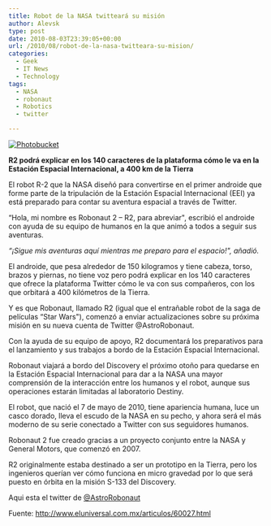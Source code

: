 ```yaml
---
title: Robot de la NASA twitteará su misión
author: Alevsk
type: post
date: 2010-08-03T23:39:05+00:00
url: /2010/08/robot-de-la-nasa-twitteara-su-mision/
categories:
  - Geek
  - IT News
  - Technology
tags:
  - NASA
  - robonaut
  - Robotics
  - twitter

---
```

[![Photobucket](http://i251.photobucket.com/albums/gg290/midgar156/alevsk-zone/r2.jpg)](http://s251.photobucket.com/albums/gg290/midgar156/alevsk-zone/?action=view¤t=r2.jpg)

**R2 podrá explicar en los 140 caracteres de la plataforma cómo le va en la Estación Espacial Internacional, a 400 km de la Tierra**

El robot R-2 que la NASA diseñó para convertirse en el primer androide que forme parte de la tripulación de la Estación Espacial Internacional (EEI) ya está preparado para contar su aventura espacial a través de Twitter.

“Hola, mi nombre es Robonaut 2 – R2, para abreviar", escribió el androide con ayuda de su equipo de humanos en la que animó a todos a seguir sus aventuras.

_“¡Sigue mis aventuras aquí mientras me preparo para el espacio!", añadió._

El androide, que pesa alrededor de 150 kilogramos y tiene cabeza, torso, brazos y piernas, no tiene voz pero podrá explicar en los 140 caracteres que ofrece la plataforma Twitter cómo le va con sus compañeros, con los que orbitará a 400 kilómetros de la Tierra.

Y es que Robonaut, llamado R2 (igual que el entrañable robot de la saga de películas “Star Wars"), comenzó a enviar actualizaciones sobre su próxima misión en su nueva cuenta de Twitter @AstroRobonaut.

Con la ayuda de su equipo de apoyo, R2 documentará los preparativos para el lanzamiento y sus trabajos a bordo de la Estación Espacial Internacional.

Robonaut viajará a bordo del Discovery el próximo otoño para quedarse en la Estación Espacial Internacional para dar a la NASA una mayor comprensión de la interacción entre los humanos y el robot, aunque sus operaciones estarán limitadas al laboratorio Destiny.

El robot, que nació el 7 de mayo de 2010, tiene apariencia humana, luce un casco dorado, lleva el escudo de la NASA en su pecho, y ahora será el más moderno de su serie conectado a Twitter con sus seguidores humanos.

Robonaut 2 fue creado gracias a un proyecto conjunto entre la NASA y General Motors, que comenzó en 2007.

R2 originalmente estaba destinado a ser un prototipo en la Tierra, pero los ingenieros querían ver cómo funciona en micro gravedad por lo que será puesto en órbita en la misión S-133 del Discovery.

Aqui esta el twitter de [@AstroRobonaut][1]

Fuente: http://www.eluniversal.com.mx/articulos/60027.html

 [1]: http://twitter.com/AstroRobonaut